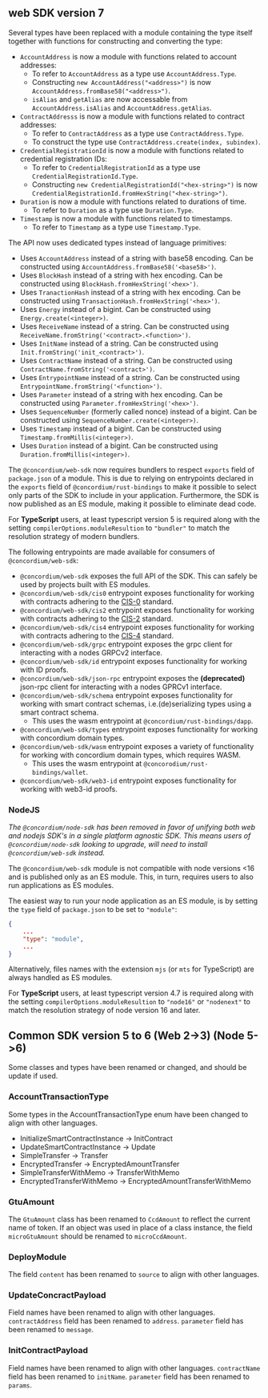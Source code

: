 ## web SDK version 7

Several types have been replaced with a module containing the type itself together with functions for constructing and
converting the type:

- `AccountAddress` is now a module with functions related to account addresses:
  - To refer to `AccountAddress` as a type use `AccountAddress.Type`.
  - Constructing `new AccountAddress("<address>")` is now `AccountAddress.fromBase58("<address>")`.
  - `isAlias` and `getAlias` are now accessable from `AccountAddress.isAlias` and `AccountAddress.getAlias`.
- `ContractAddresss` is now a module with functions related to contract addresses:
  - To refer to `ContractAddress` as a type use `ContractAddress.Type`.
  - To construct the type use `ContractAddress.create(index, subindex)`.
- `CredentialRegistrationId` is now a module with functions related to credential registration IDs:
  - To refer to `CredentialRegistrationId` as a type use `CredentialRegistrationId.Type`.
  - Constructing `new CredentialRegistrationId("<hex-string>")` is now
    `CredentialRegistrationId.fromHexString("<hex-string>")`.
- `Duration` is now a module with functions related to durations of time.
  - To refer to `Duration` as a type use `Duration.Type`.
- `Timestamp` is now a module with functions related to timestamps.
  - To refer to `Timestamp` as a type use `Timestamp.Type`.

The API now uses dedicated types instead of language primitives:

- Uses `AccountAddress` instead of a string with base58 encoding.
  Can be constructed using `AccountAddress.fromBase58('<base58>')`.
- Uses `BlockHash` instead of a string with hex encoding.
  Can be constructed using `BlockHash.fromHexString('<hex>')`.
- Uses `TranactionHash` instead of a string with hex encoding.
  Can be constructed using `TransactionHash.fromHexString('<hex>')`.
- Uses `Energy` instead of a bigint.
  Can be constructed using `Energy.create(<integer>)`.
- Uses `ReceiveName` instead of a string.
  Can be constructed using `ReceiveName.fromString('<contract>.<function>')`.
- Uses `InitName` instead of a string.
  Can be constructed using `Init.fromString('init_<contract>')`.
- Uses `ContractName` instead of a string.
  Can be constructed using `ContractName.fromString('<contract>')`.
- Uses `EntrypointName` instead of a string.
  Can be constructed using `EntrypointName.fromString('<function>')`.
- Uses `Parameter` instead of a string with hex encoding.
  Can be constructed using `Parameter.fromHexString('<hex>')`.
- Uses `SequenceNumber` (formerly called nonce) instead of a bigint.
  Can be constructed using  `SequenceNumber.create(<integer>)`.
- Uses `Timestamp` instead of a bigint.
  Can be constructed using `Timestamp.fromMillis(<integer>)`.
- Uses `Duration` instead of a bigint.
  Can be constructed using `Duration.fromMillis(<integer>)`.

The `@concordium/web-sdk` now requires bundlers to respect `exports` field of
`package.json` of a module. This is due to relying on entrypoints declared in
the `exports` field of `@concordium/rust-bindings` to make it possible to select
only parts of the SDK to include in your application.
Furthermore, the SDK is now published as an ES module, making it possible to
eliminate dead code.

For **TypeScript** users, at least typescript version 5 is required along with
the setting `compilerOptions.moduleResultion` to `"bundler"` to match the
resolution strategy of modern bundlers.

The following entrypoints are made available for consumers of
`@concordium/web-sdk`:

- `@concordium/web-sdk` exposes the full API of the SDK.
This can safely be used by projects built with ES modules.
- `@concordium/web-sdk/cis0` entrypoint exposes functionality for working with
contracts adhering to the
[CIS-0](https://proposals.concordium.software/CIS/cis-0.html) standard.
- `@concordium/web-sdk/cis2` entrypoint exposes functionality for working with
contracts adhering to the
[CIS-2](https://proposals.concordium.software/CIS/cis-2.html) standard.
- `@concordium/web-sdk/cis4` entrypoint exposes functionality for working with
contracts adhering to the
[CIS-4](https://proposals.concordium.software/CIS/cis-4.html) standard.
- `@concordium/web-sdk/grpc` entrypoint exposes the grpc client for interacting
with a nodes GRPCv2 interface.
- `@concordium/web-sdk/id` entrypoint exposes functionality for working with
ID proofs.
- `@concordium/web-sdk/json-rpc` entrypoint exposes the **(deprecated)**
json-rpc client for interacting with a nodes GPRCv1 interface.
- `@concordium/web-sdk/schema` entrypoint exposes functionality for working
with smart contract schemas, i.e.(de)serializing types using a smart
contract schema.
  - This uses the wasm entrypoint at `@concordium/rust-bindings/dapp`.
- `@concordium/web-sdk/types` entrypoint exposes functionality for working
with concordium domain types.
- `@concordium/web-sdk/wasm` entrypoint exposes a variety of functionality for
working with concordium domain types, which requires WASM.
  - This uses the wasm entrypoint at `@concorodium/rust-bindings/wallet`.
- `@concordium/web-sdk/web3-id` entrypoint exposes functionality for working
with web3-id proofs.

### NodeJS

_The `@concordium/node-sdk` has been removed in favor of unifying both web and
nodejs SDK's in a single platform agnostic SDK. This means users of
`@concordium/node-sdk` looking to upgrade, will need to install
`@concordium/web-sdk` instead._

The `@concordium/web-sdk` module is not compatible with
node versions <16 and is published only as an ES module.
This, in turn, requires users to also run applications as ES modules.

The easiest way to run your node application as an ES module, is by setting
the `type` field of `package.json` to be set to `"module"`:

```json
{
    ...
    "type": "module",
    ...
}
```

Alternatively, files names with the extension `mjs` (or `mts` for TypeScript)
are always handled as ES modules.

For **TypeScript** users, at least typescript version 4.7 is required along
with the setting `compilerOptions.moduleResultion` to `"node16"` or
`"nodenext"` to match the resolution strategy of node version 16 and later.

## Common SDK version 5 to 6 (Web 2->3) (Node 5->6)

Some classes and types have been renamed or changed, and should be update if used.

### AccountTransactionType

Some types in the AccountTransactionType enum have been changed to align
with other languages.

- InitializeSmartContractInstance -> InitContract
- UpdateSmartContractInstance -> Update
- SimpleTransfer -> Transfer
- EncryptedTransfer -> EncryptedAmountTransfer
- SimpleTransferWithMemo -> TransferWithMemo
- EncryptedTransferWithMemo -> EncryptedAmountTransferWithMemo

### GtuAmount

The `GtuAmount` class has been renamed to `CcdAmount` to reflect the current
name of token.  If an object was used in place of a class instance, the field
`microGtuAmount` should be renamed to `microCcdAmount`.

### DeployModule

The field `content` has been renamed to `source` to align with other languages.

### UpdateConcractPayload

Field names have been renamed to align with other languages.  `contractAddress`
field has been renamed to `address`.  `parameter` field has been renamed to
`message`.

### InitContractPayload

Field names have been renamed to align with other languages.  `contractName`
field has been renamed to `initName`.  `parameter` field has been renamed to
`params`.
